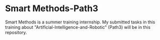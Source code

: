 # Smart Methods-Path3
Smart Methods is a summer training internship.
My submitted tasks in this training about "Artificial-Intelligence-and-Robotic" (Path3)  will be in this repository. 
